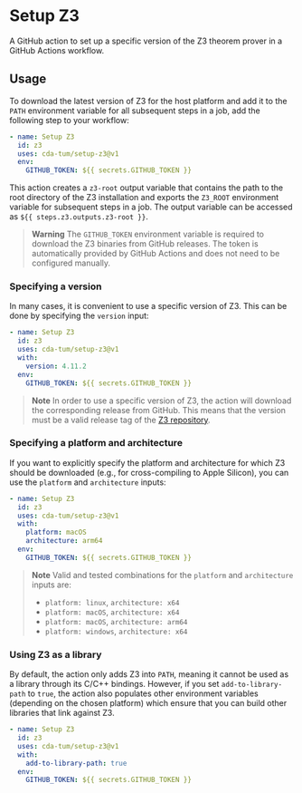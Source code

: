 # Setup Z3

A GitHub action to set up a specific version of the Z3 theorem prover in a GitHub Actions workflow.

## Usage

To download the latest version of Z3 for the host platform and add it to the `PATH` environment variable for all subsequent steps in a job, add the following step to your workflow:

```yaml
- name: Setup Z3
  id: z3
  uses: cda-tum/setup-z3@v1
  env:
    GITHUB_TOKEN: ${{ secrets.GITHUB_TOKEN }}
```

This action creates a `z3-root` output variable that contains the path to the root directory of the Z3 installation and exports the `Z3_ROOT` environment variable for subsequent steps in a job. The output variable can be accessed as `${{ steps.z3.outputs.z3-root }}`.

> **Warning**
> The `GITHUB_TOKEN` environment variable is required to download the Z3 binaries from GitHub releases.
> The token is automatically provided by GitHub Actions and does not need to be configured manually.

### Specifying a version

In many cases, it is convenient to use a specific version of Z3. This can be done by specifying the `version` input:

```yaml
- name: Setup Z3
  id: z3
  uses: cda-tum/setup-z3@v1
  with:
    version: 4.11.2
  env:
    GITHUB_TOKEN: ${{ secrets.GITHUB_TOKEN }}
```

> **Note**
> In order to use a specific version of Z3, the action will download the corresponding release from GitHub. This means that the version must be a valid release tag of the [Z3 repository](https://github.com/Z3Prover/z3).

### Specifying a platform and architecture

If you want to explicitly specify the platform and architecture for which Z3 should be downloaded (e.g., for cross-compiling to Apple Silicon), you can use the `platform` and `architecture` inputs:

```yaml
- name: Setup Z3
  id: z3
  uses: cda-tum/setup-z3@v1
  with:
    platform: macOS
    architecture: arm64
  env:
    GITHUB_TOKEN: ${{ secrets.GITHUB_TOKEN }}
```

> **Note**
> Valid and tested combinations for the `platform` and `architecture` inputs are:
>
> - `platform: linux`, `architecture: x64`
> - `platform: macOS`, `architecture: x64`
> - `platform: macOS`, `architecture: arm64`
> - `platform: windows`, `architecture: x64`


### Using Z3 as a library

By default, the action only adds Z3 into `PATH`, meaning it cannot be used as a library through its C/C++ bindings. However, if you set `add-to-library-path` to `true`, the action also populates other environment variables (depending on the chosen platform) which ensure that you can build other libraries that link against Z3.

```yaml
- name: Setup Z3
  id: z3
  uses: cda-tum/setup-z3@v1
  with:
    add-to-library-path: true
  env:
    GITHUB_TOKEN: ${{ secrets.GITHUB_TOKEN }}
```
